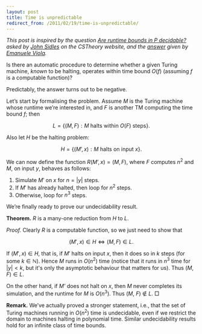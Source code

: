 ```yaml
---
layout: post
title: Time is unpredictable
redirect_from: /2011/02/19/time-is-unpredictable/
---
```


<em>This post is inspired by the question <a href="http://cstheory.stackexchange.com/q/5004/182">Are runtime bounds in P decidable?</a> asked by <a href="http://www.mrfm.org/">John Sidles</a> on the CSTheory website, and the <a href="http://cstheory.stackexchange.com/questions/5004/are-runtime-bounds-in-p-decidable-answer-no/5006#5006">answer</a> given by <a href="http://www.ccs.neu.edu/home/viola/">Emanuele Viola</a>.</em>

Is there an automatic procedure to determine whether a given Turing machine, <em>known</em> to be halting, operates within time bound $O(f)$ (assuming $f$ is a computable function)?

Predictably, the answer turns out to be negative.

Let’s start by formalising the problem. Assume $M$ is the Turing machine whose runtime we’re interested in, and $F$ is another TM computing the time bound $f$; then

$$L = \{ (M, F) : M \text{ halts within } O(F) \text{ steps} \}.$$

Also let $H$ be the halting problem:

$$H = \{ (M’, x) : M \text{ halts on input } x \}.$$

We can now define the function $R(M’, x) = (M, F)$, where $F$ computes $n^2$ and $M$, on input $y$, behaves as follows:

1. Simulate $M'$ on $x$ for $n = \lvert y \rvert$ steps.
2. If $M'$ has already halted, then loop for $n^2$ steps.
3. Otherwise, loop for $n^3$ steps.

We’re finally ready to prove our undecidability result.

<strong>Theorem.</strong> $R$ is a many-one reduction from $H$ to $L$.

<em>Proof.</em> Clearly $R$ is a computable function, so we just need to show that

$$(M', x) \in H \iff (M, F) \in L.$$

If  $(M', x) \in H$, that is, if $M'$ halts on input $x$, then it does so in $k$ steps (for some $k \in \mathbb{N}$). Hence $M$ runs in $O(n^2)$ time (notice that it runs in $n^3$ time for $\lvert y \rvert < k$, but it's only the asymptotic behaviour that matters for us). Thus $(M, F) \in L$.

On the other hand, if <em>M’</em> does not halt on <em>x</em>, then <em>M</em> never completes its simulation, and the runtime for <em>M</em> is <em>O</em>(<em>n</em><sup>3</sup>). Thus (<em>M</em>, <em>F</em>) &notin; <em>L</em>. □

<strong>Remark.</strong> We’ve actually proved a stronger statement, i.e., that the set of Turing machines running in <em>O</em>(<em>n</em><sup>2</sup>) time is undecidable, even if we restrict the domain to machines halting in polynomial time. Similar undecidability results hold for an infinite class of time bounds.

